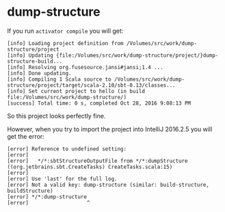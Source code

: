 # dump-structure

If you run `activator compile` you will get:

```
[info] Loading project definition from /Volumes/src/work/dump-structure/project
[info] Updating {file:/Volumes/src/work/dump-structure/project/}dump-structure-build...
[info] Resolving org.fusesource.jansi#jansi;1.4 ...
[info] Done updating.
[info] Compiling 1 Scala source to /Volumes/src/work/dump-structure/project/target/scala-2.10/sbt-0.13/classes...
[info] Set current project to hello (in build file:/Volumes/src/work/dump-structure/)
[success] Total time: 0 s, completed Oct 28, 2016 9:08:13 PM
```

So this project looks perfectly fine.

However, when you try to import the project into IntelliJ 2016.2.5 you will get the error:

```
[error] Reference to undefined setting:
[error]
[error]   */*:sbtStructureOutputFile from */*:dumpStructure ((org.jetbrains.sbt.CreateTasks) CreateTasks.scala:15)
[error]
[error] Use 'last' for the full log.
[error] Not a valid key: dump-structure (similar: build-structure, buildStructure)
[error] */*:dump-structure
[error]                   ^
```
